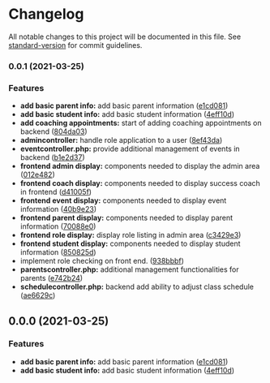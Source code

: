# Changelog

All notable changes to this project will be documented in this file. See [standard-version](https://github.com/conventional-changelog/standard-version) for commit guidelines.

### 0.0.1 (2021-03-25)


### Features

* **add basic parent info:** add basic parent information ([e1cd081](https://github.ncsu.edu/dasa-tech/juntos/commit/e1cd0812c243501081934d3135742c8997118e3d))
* **add basic student info:** add basic student information ([4eff10d](https://github.ncsu.edu/dasa-tech/juntos/commit/4eff10d77dac3bddd530a7640c9065fcad180164))
* **add coaching appointments:** start of adding coaching appointments on backend ([804da03](https://github.ncsu.edu/dasa-tech/juntos/commit/804da034db2cabde55864afaaa7a0500d3123d12))
* **admincontroller:** handle role application to a user ([8ef43da](https://github.ncsu.edu/dasa-tech/juntos/commit/8ef43dae8f975bdcff1e64562caabeefcfd66d1c))
* **eventcontroller.php:** provide additional management of events in backend ([b1e2d37](https://github.ncsu.edu/dasa-tech/juntos/commit/b1e2d378eab0c8797973f11c6e85df9fe4a373a0))
* **frontend admin display:** components needed to display the admin area ([012e482](https://github.ncsu.edu/dasa-tech/juntos/commit/012e482fd93e1af3fa2561de839a19324bbd3956))
* **frontend coach display:** components needed to display success coach in frontend ([d41005f](https://github.ncsu.edu/dasa-tech/juntos/commit/d41005f0cfe0d0812537203b2225269c9ec293bc))
* **frontend event display:** components needed to display event information ([40b9e23](https://github.ncsu.edu/dasa-tech/juntos/commit/40b9e236d72cea3249ea5566c97d566252d0c6aa))
* **frontend parent display:** components needed to display parent information ([70088e0](https://github.ncsu.edu/dasa-tech/juntos/commit/70088e0ca22a8e4ff8f1d41f24f2a9e2070b3398))
* **frontend role display:** display role listing in admin area ([c3429e3](https://github.ncsu.edu/dasa-tech/juntos/commit/c3429e317c0ea347874dee93a8931149c7d82e55))
* **frontend student display:** components needed to display student information ([850825d](https://github.ncsu.edu/dasa-tech/juntos/commit/850825d252c1d6ffc75113a5c1a1aab9e67f6f53))
* implement role checking on front end. ([938bbbf](https://github.ncsu.edu/dasa-tech/juntos/commit/938bbbf535026b3d48f49858b6f766dacbdc1dab))
* **parentscontroller.php:** additional management functionalities for parents ([e742b24](https://github.ncsu.edu/dasa-tech/juntos/commit/e742b24ef47421fb9b69877a1088271d602cb131))
* **schedulecontroller.php:** backend add ability to adjust class schedule ([ae6629c](https://github.ncsu.edu/dasa-tech/juntos/commit/ae6629c9b0a991a48d325f9ce65b8cb944404a31))

## 0.0.0 (2021-03-25)


### Features

* **add basic parent info:** add basic parent information ([e1cd081](https://github.ncsu.edu/dasa-tech/juntos/commit/e1cd0812c243501081934d3135742c8997118e3d))
* **add basic student info:** add basic student information ([4eff10d](https://github.ncsu.edu/dasa-tech/juntos/commit/4eff10d77dac3bddd530a7640c9065fcad180164))
